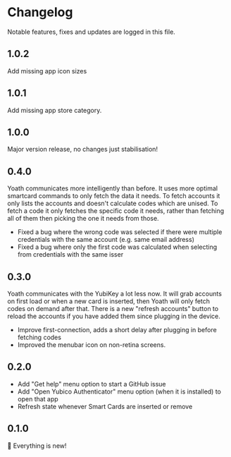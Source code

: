 # Changelog

Notable features, fixes and updates are logged in this file.

## 1.0.2

Add missing app icon sizes

## 1.0.1

Add missing app store category.

## 1.0.0

Major version release, no changes just stabilisation!

## 0.4.0

Yoath communicates more intelligently than before. It uses more optimal smartcard commands to only fetch the data it needs. To fetch accounts it only lists the accounts and doesn't calculate codes which are unised. To fetch a code it only fetches the specific code it needs, rather than fetching all of them then picking the one it needs from those.

* Fixed a bug where the wrong code was selected if there were multiple credentials with the same account (e.g. same email address)
* Fixed a bug where only the first code was calculated when selecting from credentials with the same isser  

## 0.3.0

Yoath communicates with the YubiKey a lot less now. It will grab accounts on first load or when a new card is inserted, then Yoath will only fetch codes on demand after that. There is a new "refresh accounts" button to reload the accounts if you have added them since plugging in the device. 

* Improve first-connection, adds a short delay after plugging in before fetching codes
* Improved the menubar icon on non-retina screens.

## 0.2.0

* Add "Get help" menu option to start a GitHub issue
* Add "Open Yubico Authenticator" menu option (when it is installed) to open that app
* Refresh state whenever Smart Cards are inserted or remove

## 0.1.0

🎉 Everything is new!
